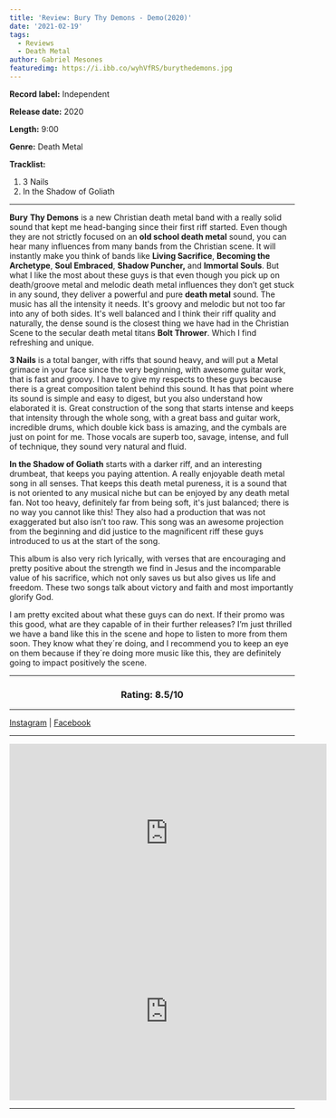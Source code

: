 ```yaml
---
title: 'Review: Bury Thy Demons - Demo(2020)'
date: '2021-02-19'
tags:
  - Reviews
  - Death Metal
author: Gabriel Mesones
featuredimg: https://i.ibb.co/wyhVfRS/burythedemons.jpg
---
```


**Record label:** Independent

**Release date:** 2020

**Length:** 9:00

**Genre:** Death Metal

**Tracklist:**

1. 3 Nails
2. In the Shadow of Goliath

<hr>

**Bury** **Thy Demons** is a new Christian death metal band with a really solid sound that kept me head-banging since their first riff started. Even though they are not strictly focused on an **old school death metal** sound, you can hear many influences from many bands from the Christian scene. It will instantly make you think of bands like **Living Sacrifice**, **Becoming the Archetype**, **Soul Embraced**, **Shadow Puncher,** and **Immortal Souls**. But what I like the most about these guys is that even though you pick up on death/groove metal and melodic death metal influences they don’t get stuck in any sound, they deliver a powerful and pure **death metal** sound. The music has all the intensity it needs. It's groovy and melodic but not too far into any of both sides. It's well balanced and I think their riff quality and naturally, the dense sound is the closest thing we have had in the Christian Scene to the secular death metal titans **Bolt Thrower**. Which I find refreshing and unique.

**3 Nails** is a total banger, with riffs that sound heavy, and will put a Metal grimace in your face since the very beginning, with awesome guitar work, that is fast and groovy. I have to give my respects to these guys because there is a great composition talent behind this sound. It has that point where its sound is simple and easy to digest, but you also understand how elaborated it is. Great construction of the song that starts intense and keeps that intensity through the whole song, with a great bass and guitar work, incredible drums, which double kick bass is amazing, and the cymbals are just on point for me. Those vocals are superb too, savage, intense, and full of technique, they sound very natural and fluid.

**In the Shadow of Goliath** starts with a darker riff, and an interesting drumbeat, that keeps you paying attention. A really enjoyable death metal song in all senses. That keeps this death metal pureness, it is a sound that is not oriented to any musical niche but can be enjoyed by any death metal fan. Not too heavy, definitely far from being soft, it's just balanced; there is no way you cannot like this! They also had a production that was not exaggerated but also isn’t too raw. This song was an awesome projection from the beginning and did justice to the magnificent riff these guys introduced to us at the start of the song.

This album is also very rich lyrically, with verses that are encouraging and pretty positive about the strength we find in Jesus and the incomparable value of his sacrifice, which not only saves us but also gives us life and freedom. These two songs talk about victory and faith and most importantly glorify God.

I am pretty excited about what these guys can do next. If their promo was this good, what are they capable of in their further releases? I’m just thrilled we have a band like this in the scene and hope to listen to more from them soon. They know what they´re doing, and I recommend you to keep an eye on them because if they´re doing more music like this, they are definitely going to impact positively the scene.

<hr>
<h3 style="text-align:center">Rating: 8.5/10</h3>

<hr>

[Instagram](https://www.instagram.com/burythydemonsofficial/) | [Facebook](https://web.facebook.com/BuryThyDemonsOfficial)

<hr>
<div class="video-container"><iframe src="https://www.youtube.com/embed/R0wDCzZb4hA" width="560" height="315" frameborder="0"></iframe></div>

<div class="video-container"><iframe src="https://www.youtube.com/embed/Pl_9IzH0XU4" width="560" height="315" frameborder="0"></iframe></div>

<hr>